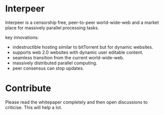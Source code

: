 # Interpeer
Interpeer is a censorship free, peer-to-peer world-wide-web and a market place for massively parallel processing tasks.

key innovations:
- indestructible hosting similar to bitTorrent but for dynamic websites.
- supports web 2.0 websites with dynamic user editable content.
- seamless transition from the current world-wide-web.
- massively distributed parallel computing.
- peer consensus can stop updates.

# Contribute

Please read the whitepaper completely and then open discussions to criticise. This will help a lot.